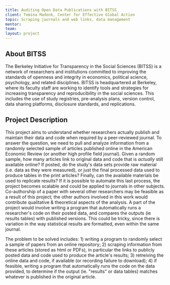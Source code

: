 ```yaml
---
title: Auditing Open Data Publications with BITSS
client: Temina Madonk, Center for Effective Global Action
topic: Scraping journals and web links, data management
mentor:
team:
layout: project
---
```

## About BITSS

The Berkeley Initiative for Transparency in the Social Sciences (BITSS) is a
network of researchers and institutions committed to improving the standards of
openness and integrity in economics, political science, psychology, and related
disciplines. BITSS is headquartered at Berkeley, where its faculty staff are
working to identify tools and strategies for increasing transparency and
reproducibility in the social sciences. This includes the use of study
registries, pre-analysis plans, version control, data sharing platforms,
disclosure standards, and replications.

## Project Description

This project aims to understand whether researchers actually publish and
maintain their data and code when required by a peer-reviewed journal. To
answer the question, we need to pull and analyze information from a randomly
selected sample of articles published online in the American Economic Review
(or another high profile field journal). Given a random sample, how many
articles link to original data and code that is *actually* still available
online? If posted, do the study's data sets provide raw material (i.e. data as
they were measured), or just the final processed data used to produce tables in
the print articles? Finally, can the available materials be used to replicate
results? If it is possible to automate this last process, the project becomes
scalable and could be applied to journals in other subjects. Co-authorship of a
paper with several other researchers may be feasible as a result of this
project; the other authors involved in this work would contribute qualitative &
theoretical aspects of the analysis. A part of the project would involve
writing a program that automatically runs a researcher's code on their posted
data, and compares the outputs (ie results tables) with published versions.
This could be tricky, since there is variation in the way statistical results
are formatted, even within the same journal.

The problem to be solved includes: 1) writing a program to randomly select a
sample of papers from an online repository; 2) scraping information from these
articles (stored as html or PDFs), in particular the links to publicly posted
data and code used to produce the article's results; 3) retreiving the online
data and code, if available (or recording failure to download); 4) if feasible,
writing a program that automatically runs the code on the data provided, to
determine if the output (ie. "results" or data tables) matches whatever is
published in the original article.
